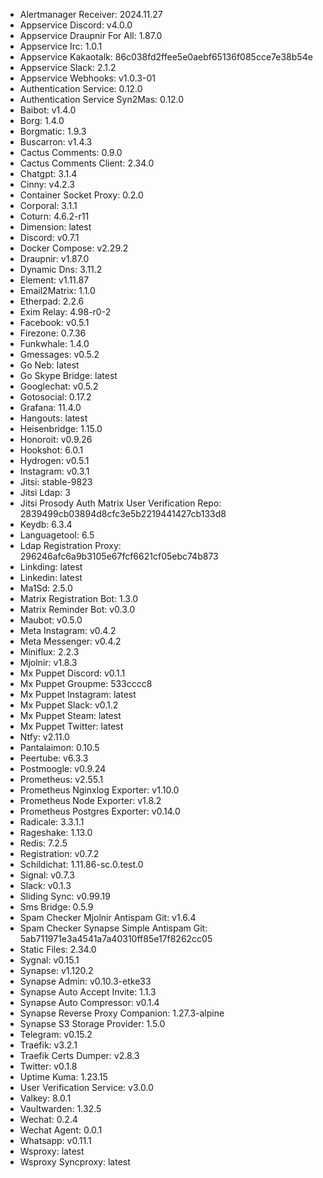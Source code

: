 * Alertmanager Receiver: 2024.11.27
* Appservice Discord: v4.0.0
* Appservice Draupnir For All: 1.87.0
* Appservice Irc: 1.0.1
* Appservice Kakaotalk: 86c038fd2ffee5e0aebf65136f085cce7e38b54e
* Appservice Slack: 2.1.2
* Appservice Webhooks: v1.0.3-01
* Authentication Service: 0.12.0
* Authentication Service Syn2Mas: 0.12.0
* Baibot: v1.4.0
* Borg: 1.4.0
* Borgmatic: 1.9.3
* Buscarron: v1.4.3
* Cactus Comments: 0.9.0
* Cactus Comments Client: 2.34.0
* Chatgpt: 3.1.4
* Cinny: v4.2.3
* Container Socket Proxy: 0.2.0
* Corporal: 3.1.1
* Coturn: 4.6.2-r11
* Dimension: latest
* Discord: v0.7.1
* Docker Compose: v2.29.2
* Draupnir: v1.87.0
* Dynamic Dns: 3.11.2
* Element: v1.11.87
* Email2Matrix: 1.1.0
* Etherpad: 2.2.6
* Exim Relay: 4.98-r0-2
* Facebook: v0.5.1
* Firezone: 0.7.36
* Funkwhale: 1.4.0
* Gmessages: v0.5.2
* Go Neb: latest
* Go Skype Bridge: latest
* Googlechat: v0.5.2
* Gotosocial: 0.17.2
* Grafana: 11.4.0
* Hangouts: latest
* Heisenbridge: 1.15.0
* Honoroit: v0.9.26
* Hookshot: 6.0.1
* Hydrogen: v0.5.1
* Instagram: v0.3.1
* Jitsi: stable-9823
* Jitsi Ldap: 3
* Jitsi Prosody Auth Matrix User Verification Repo: 2839499cb03894d8cfc3e5b2219441427cb133d8
* Keydb: 6.3.4
* Languagetool: 6.5
* Ldap Registration Proxy: 296246afc6a9b3105e67fcf6621cf05ebc74b873
* Linkding: latest
* Linkedin: latest
* Ma1Sd: 2.5.0
* Matrix Registration Bot: 1.3.0
* Matrix Reminder Bot: v0.3.0
* Maubot: v0.5.0
* Meta Instagram: v0.4.2
* Meta Messenger: v0.4.2
* Miniflux: 2.2.3
* Mjolnir: v1.8.3
* Mx Puppet Discord: v0.1.1
* Mx Puppet Groupme: 533cccc8
* Mx Puppet Instagram: latest
* Mx Puppet Slack: v0.1.2
* Mx Puppet Steam: latest
* Mx Puppet Twitter: latest
* Ntfy: v2.11.0
* Pantalaimon: 0.10.5
* Peertube: v6.3.3
* Postmoogle: v0.9.24
* Prometheus: v2.55.1
* Prometheus Nginxlog Exporter: v1.10.0
* Prometheus Node Exporter: v1.8.2
* Prometheus Postgres Exporter: v0.14.0
* Radicale: 3.3.1.1
* Rageshake: 1.13.0
* Redis: 7.2.5
* Registration: v0.7.2
* Schildichat: 1.11.86-sc.0.test.0
* Signal: v0.7.3
* Slack: v0.1.3
* Sliding Sync: v0.99.19
* Sms Bridge: 0.5.9
* Spam Checker Mjolnir Antispam Git: v1.6.4
* Spam Checker Synapse Simple Antispam Git: 5ab711971e3a4541a7a40310ff85e17f8262cc05
* Static Files: 2.34.0
* Sygnal: v0.15.1
* Synapse: v1.120.2
* Synapse Admin: v0.10.3-etke33
* Synapse Auto Accept Invite: 1.1.3
* Synapse Auto Compressor: v0.1.4
* Synapse Reverse Proxy Companion: 1.27.3-alpine
* Synapse S3 Storage Provider: 1.5.0
* Telegram: v0.15.2
* Traefik: v3.2.1
* Traefik Certs Dumper: v2.8.3
* Twitter: v0.1.8
* Uptime Kuma: 1.23.15
* User Verification Service: v3.0.0
* Valkey: 8.0.1
* Vaultwarden: 1.32.5
* Wechat: 0.2.4
* Wechat Agent: 0.0.1
* Whatsapp: v0.11.1
* Wsproxy: latest
* Wsproxy Syncproxy: latest
